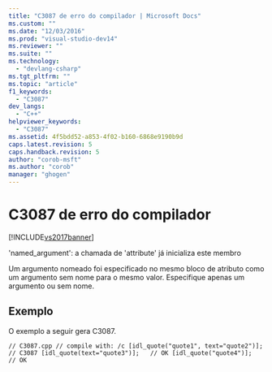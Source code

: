 ```yaml
---
title: "C3087 de erro do compilador | Microsoft Docs"
ms.custom: ""
ms.date: "12/03/2016"
ms.prod: "visual-studio-dev14"
ms.reviewer: ""
ms.suite: ""
ms.technology: 
  - "devlang-csharp"
ms.tgt_pltfrm: ""
ms.topic: "article"
f1_keywords: 
  - "C3087"
dev_langs: 
  - "C++"
helpviewer_keywords: 
  - "C3087"
ms.assetid: 4f5bdd52-a853-4f02-b160-6868e9190b9d
caps.latest.revision: 5
caps.handback.revision: 5
author: "corob-msft"
ms.author: "corob"
manager: "ghogen"
---
```

# C3087 de erro do compilador
[!INCLUDE[vs2017banner](../../assembler/inline/includes/vs2017banner.md)]

'named\_argument': a chamada de 'attribute' já inicializa este membro  
  
 Um argumento nomeado foi especificado no mesmo bloco de atributo como um argumento sem nome para o mesmo valor. Especifique apenas um argumento ou sem nome.  
  
## Exemplo  
 O exemplo a seguir gera C3087.  
  
```  
// C3087.cpp // compile with: /c [idl_quote("quote1", text="quote2")];   // C3087 [idl_quote(text="quote3")];   // OK [idl_quote("quote4")];   // OK  
```